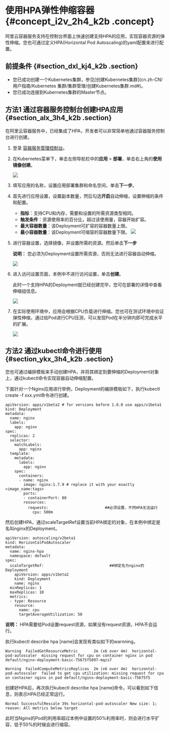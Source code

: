 # 使用HPA弹性伸缩容器 {#concept_i2v_2h4_k2b .concept}

阿里云容器服务支持在控制台界面上快速创建支持HPA的应用，实现容器资源的弹性伸缩。您也可通过定义HPA\(Horizontal Pod Autoscaling\)的yaml配置来进行配置。

## 前提条件 {#section_dxl_kj4_k2b .section}

-   您已成功创建一个Kubernetes集群，参见[创建Kubernetes集群](cn.zh-CN/用户指南/Kubernetes 集群/集群管理/创建Kubernetes集群.md#)。
-   您已成功连接到Kubernetes集群的Master节点。

## 方法1 通过容器服务控制台创建HPA应用 {#section_alx_3h4_k2b .section}

在阿里云容器服务中，已经集成了HPA，开发者可以非常简单地通过容器服务控制台进行创建。

1.  登录 [容器服务管理控制台](https://cs.console.aliyun.com)。
2.  在Kubernetes菜单下，单击左侧导航栏中的**应用** \> **部署**，单击右上角的**使用镜像创建**。

    ![](http://static-aliyun-doc.oss-cn-hangzhou.aliyuncs.com/assets/img/16700/154821671310577_zh-CN.png)

3.  填写应用的名称，设置应用部署集群和命名空间，单击**下一步**。
4.  首先进行应用设置，设置副本数量，然后勾选**开启**自动伸缩，设置伸缩的条件和配置。

    -   **指标**：支持CPU和内存，需要和设置的所需资源类型相同。
    -   **触发条件**：资源使用率的百分比，超过该使用量，容器开始扩容。
    -   **最大容器数量**：该Deployment可扩容的容器数量上限。
    -   **最小容器数量**：该Deployment可缩容的容器数量下限。
    ![](http://static-aliyun-doc.oss-cn-hangzhou.aliyuncs.com/assets/img/16700/154821671310578_zh-CN.png)

5.  进行容器设置，选择镜像，并设置所需的资源。然后单击**下一步**

    **说明：** 您必须为Deployment设置所需资源，否则无法进行容器自动伸缩。

    ![](http://static-aliyun-doc.oss-cn-hangzhou.aliyuncs.com/assets/img/16700/154821671310579_zh-CN.png)

6.  进入访问设置页面，本例中不进行访问设置，单击**创建**。

    此时一个支持HPA的Deployment就已经创建完毕，您可在部署的详情中查看伸缩组信息。

    ![](http://static-aliyun-doc.oss-cn-hangzhou.aliyuncs.com/assets/img/16700/154821671310580_zh-CN.png)

7.  在实际使用环境中，应用会根据CPU负载进行伸缩。您也可在测试环境中验证弹性伸缩，通过给Pod进行CPU压测，可以发现Pod在半分钟内即可完成水平的扩展。

    ![](http://static-aliyun-doc.oss-cn-hangzhou.aliyuncs.com/assets/img/16700/154821671310581_zh-CN.png)


## 方法2 通过kubectl命令进行使用 {#section_ykx_3h4_k2b .section}

您也可通过编排模板来手动创建HPA，并将其绑定到要伸缩的Deployment对象上，通过kubectl命令实现容器自动伸缩配置。

下面针对一个Nginx应用进行举例，Deployment的编排模板如下，执行kubectl create -f xxx.yml命令进行创建。

```
apiVersion: apps/v1beta2 # for versions before 1.8.0 use apps/v1beta1
kind: Deployment
metadata:
  name: nginx
  labels:
    app: nginx
spec:
  replicas: 2
  selector:
    matchLabels:
      app: nginx  
  template:
    metadata:
      labels:
        app: nginx
    spec:
      containers:
      - name: nginx
        image: nginx:1.7.9 # replace it with your exactly <image_name:tags>
        ports:
        - containerPort: 80
        resources:
          requests:                         ##必须设置，不然HPA无法运行
            cpu: 500m
```

然后创建HPA，通过scaleTargetRef设置当前HPA绑定的对象，在本例中绑定是名叫nginx的Deployment。

```
apiVersion: autoscaling/v2beta1
kind: HorizontalPodAutoscaler
metadata:
  name: nginx-hpa
  namespace: default
spec:
  scaleTargetRef:                             ##绑定名为nginx的Deployment
    apiVersion: apps/v1beta2
    kind: Deployment
    name: nginx
  minReplicas: 1
  maxReplicas: 10
  metrics:
  - type: Resource
    resource:
      name: cpu
      targetAverageUtilization: 50
```

**说明：** HPA需要给Pod设置request资源，如果没有request资源，HPA不会运行。

执行kubectl describe hpa \[name\]会发现有类似如下的warnning。

```
Warning  FailedGetResourceMetric       2m (x6 over 4m)  horizontal-pod-autoscaler  missing request for cpu on container nginx in pod default/nginx-deployment-basic-75675f5897-mqzs7

Warning  FailedComputeMetricsReplicas  2m (x6 over 4m)  horizontal-pod-autoscaler  failed to get cpu utilization: missing request for cpu on container nginx in pod default/nginx-deployment-basic-75675f5
```

创建好HPA后，再次执行kubectl describe hpa \[name\]命令，可以看到如下信息，则表示HPA已经正常运行。

```
Normal SuccessfulRescale 39s horizontal-pod-autoscaler New size: 1; reason: All metrics below target
```

此时当Nginx的Pod的利用率超过本例中设置的50%利用率时，则会进行水平扩容，低于50%的时候会进行缩容。

